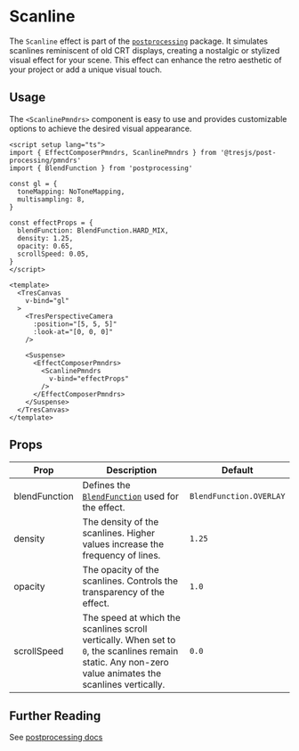 # Scanline

<DocsDemo>
  <ScanlineDemo />
</DocsDemo>

The `Scanline` effect is part of the [`postprocessing`](https://pmndrs.github.io/postprocessing/public/docs/class/src/effects/ScanlineEffect.js~ScanlineEffect.html) package. It simulates scanlines reminiscent of old CRT displays, creating a nostalgic or stylized visual effect for your scene. This effect can enhance the retro aesthetic of your project or add a unique visual touch.

## Usage

The `<ScanlinePmndrs>` component is easy to use and provides customizable options to achieve the desired visual appearance.

```vue{2,10-15,27-33}
<script setup lang="ts">
import { EffectComposerPmndrs, ScanlinePmndrs } from '@tresjs/post-processing/pmndrs'
import { BlendFunction } from 'postprocessing'

const gl = {
  toneMapping: NoToneMapping,
  multisampling: 8,
}

const effectProps = {
  blendFunction: BlendFunction.HARD_MIX,
  density: 1.25,
  opacity: 0.65,
  scrollSpeed: 0.05,
}
</script>

<template>
  <TresCanvas
    v-bind="gl"
  >
    <TresPerspectiveCamera
      :position="[5, 5, 5]"
      :look-at="[0, 0, 0]"
    />

    <Suspense>
      <EffectComposerPmndrs>
        <ScanlinePmndrs
          v-bind="effectProps"
        />
      </EffectComposerPmndrs>
    </Suspense>
  </TresCanvas>
</template>
```

## Props

| Prop              | Description                                                                                                   | Default                   |
| ----------------- | ------------------------------------------------------------------------------------------------------------- | ------------------------- |
| blendFunction     | Defines the [`BlendFunction`](https://pmndrs.github.io/postprocessing/public/docs/variable/index.html#static-variable-BlendFunction) used for the effect.                                                               | `BlendFunction.OVERLAY`   |
| density           | The density of the scanlines. Higher values increase the frequency of lines.                                  | `1.25`                    |
| opacity           | The opacity of the scanlines. Controls the transparency of the effect.                                       | `1.0`                     |
| scrollSpeed       | The speed at which the scanlines scroll vertically. When set to `0`, the scanlines remain static. Any non-zero value animates the scanlines vertically. | `0.0`                     |

## Further Reading

See [postprocessing docs](https://pmndrs.github.io/postprocessing/public/docs/class/src/effects/ScanlineEffect.js~ScanlineEffect.html)
